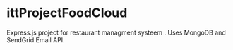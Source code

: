 # ittProjectFoodCloud
 Express.js project for restaurant managment systeem .
 Uses MongoDB and SendGrid Email API.
